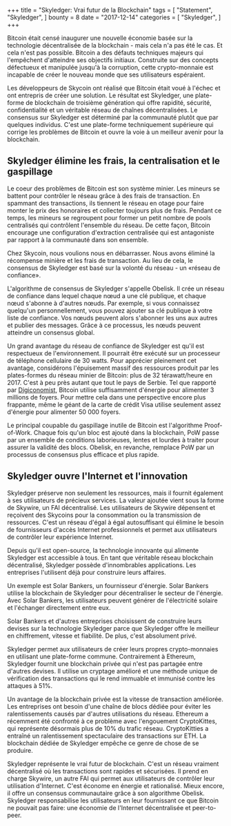 +++
title = "Skyledger: Vrai futur de la Blockchain"
tags = [
    "Statement",
    "Skyledger",
]
bounty = 8
date = "2017-12-14"
categories = [
    "Skyledger",
]
+++

Bitcoin était censé inaugurer une nouvelle économie basée sur la technologie décentralisée de la blockchain - mais cela n'a pas été le cas. Et cela n'est pas possible. Bitcoin a des défauts techniques majeurs qui l'empêchent d'atteindre ses objectifs initiaux. Construite sur des concepts défectueux et manipulée jusqu'à la corruption, cette crypto-monnaie est incapable de créer le nouveau monde que ses utilisateurs espéraient.

Les développeurs de Skycoin ont réalisé que Bitcoin était voué à l'échec et ont entrepris de créer une solution. Le résultat est Skyledger, une plate-forme de blockchain de troisième génération qui offre rapidité, sécurité, confidentialité et un véritable réseau de chaînes décentralisées. Le consensus sur Skyledger est déterminé par la communauté plutôt que par quelques individus. C'est une plate-forme techniquement supérieure qui corrige les problèmes de Bitcoin et ouvre la voie à un meilleur avenir pour la blockchain.

## Skyledger élimine les frais, la centralisation et le gaspillage

Le coeur des problèmes de Bitcoin est son système minier. Les mineurs se battent pour contrôler le réseau grâce à des frais de transaction. En spammant des transactions, ils tiennent le réseau en otage pour faire monter le prix des honoraires et collecter toujours plus de frais. Pendant ce temps, les mineurs se regroupent pour former un petit nombre de pools centralisés qui contrôlent l'ensemble du réseau. De cette façon, Bitcoin encourage une configuration d'extraction centralisée qui est antagoniste par rapport à la communauté dans son ensemble.

Chez Skycoin, nous voulions nous en débarrasser. Nous avons éliminé la récompense minière et les frais de transaction. Au lieu de cela, le consensus de Skyledger est basé sur la volonté du réseau - un «réseau de confiance».

L'algorithme de consensus de Skyledger s'appelle Obelisk. Il crée un réseau de confiance dans lequel chaque nœud a une clé publique, et chaque nœud s'abonne à d'autres nœuds. Par exemple, si vous connaissez quelqu'un personnellement, vous pouvez ajouter sa clé publique à votre liste de confiance. Vos nœuds peuvent alors s'abonner les uns aux autres et publier des messages. Grâce à ce processus, les nœuds peuvent atteindre un consensus global.

Un grand avantage du réseau de confiance de Skyledger est qu'il est respectueux de l'environnement. Il pourrait être exécuté sur un processeur de téléphone cellulaire de 30 watts. Pour apprécier pleinement cet avantage, considérons l'épuisement massif des ressources produit par les plates-formes du réseau minier de Bitcoin: plus de 32 térawatt/heure en 2017. C'est à peu près autant que tout le pays de Serbie. Tel que rapporté par [Digiconomist](https://digiconomist.net/bitcoin-energy-consumption), Bitcoin utilise suffisamment d'énergie pour alimenter 3 millions de foyers. Pour mettre cela dans une perspective encore plus frappante, même le géant de la carte de crédit Visa utilise seulement assez d'énergie pour alimenter 50 000 foyers.

Le principal coupable du gaspillage inutile de Bitcoin est l'algorithme Proof-of-Work. Chaque fois qu'un bloc est ajouté dans la blockchain, PoW passe par un ensemble de conditions laborieuses, lentes et lourdes à traiter pour assurer la validité des blocs. Obelisk, en revanche, remplace PoW par un processus de consensus plus efficace et plus rapide.

## Skyledger ouvre l'Internet et l'innovation

Skyledger préserve non seulement les ressources, mais il fournit également à ses utilisateurs de précieux services. La valeur ajoutée vient sous la forme de Skywire, un FAI décentralisé. Les utilisateurs de Skywire dépensent et reçoivent des Skycoins pour la consommation ou la transmission de ressources. C'est un réseau d'égal à égal autosuffisant qui élimine le besoin de fournisseurs d'accès Internet professionnels et permet aux utilisateurs de contrôler leur expérience Internet.

Depuis qu'il est open-source, la technologie innovante qui alimente Skyledger est accessible à tous. En tant que véritable réseau blockchain décentralisé, Skyledger possède d'innombrables applications. Les entreprises l'utilisent déjà pour construire leurs affaires.

Un exemple est Solar Bankers, un fournisseur d'énergie. Solar Bankers utilise la blockchain de Skyledger pour décentraliser le secteur de l'énergie. Avec Solar Bankers, les utilisateurs peuvent générer de l'électricité solaire et l'échanger directement entre eux.

Solar Bankers et d'autres entreprises choisissent de construire leurs devises sur la technologie Skyledger parce que Skyledger offre le meilleur en chiffrement, vitesse et  fiabilité. De plus, c'est absolument privé.

Skyledger permet aux utilisateurs de créer leurs propres crypto-monnaies en utilisant une plate-forme commune. Contrairement à Ethereum, Skyledger fournit une blockchain privée qui n'est pas partagée entre d'autres devises. Il utilise un cryptage amélioré et une méthode unique de vérification des transactions qui le rend immuable et immunisé contre les attaques à 51%.

Un avantage de la blockchain privée est la vitesse de transaction améliorée. Les entreprises ont besoin d'une chaîne de blocs dédiée pour éviter les ralentissements causés par d'autres utilisations du réseau. Ethereum a récemment été confronté à ce problème avec l'engouement CryptoKittes, qui représente désormais plus de 10% du trafic réseau. CryptoKitties a entraîné un ralentissement spectaculaire des transactions sur ETH. La blockchain dédiée de Skyledger empêche ce genre de chose de se produire.

Skyledger représente le vrai futur de blockchain. C'est un réseau vraiment décentralisé où les transactions sont rapides et sécurisées. Il prend en charge Skywire, un autre FAI qui permet aux utilisateurs de contrôler leur utilisation d'Internet. C'est économe en énergie et rationalisé. Mieux encore, il offre un consensus communautaire grâce à son algorithme Obelisk. Skyledger responsabilise les utilisateurs en leur fournissant ce que Bitcoin ne pouvait pas faire: une économie de l'Internet décentralisée et peer-to-peer.
